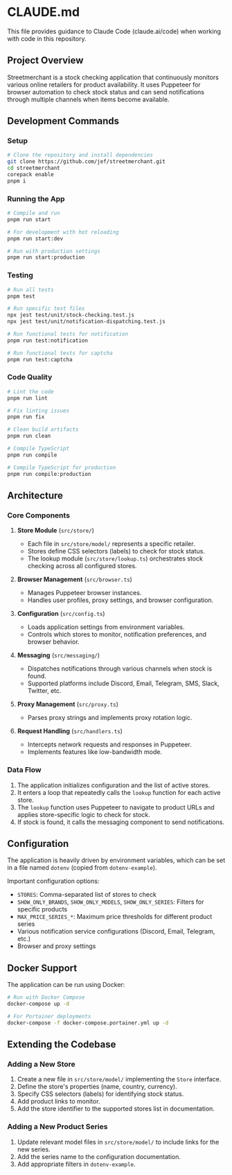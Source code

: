 # CLAUDE.md

This file provides guidance to Claude Code (claude.ai/code) when working with code in this repository.

## Project Overview

Streetmerchant is a stock checking application that continuously monitors various online retailers for product availability. It uses Puppeteer for browser automation to check stock status and can send notifications through multiple channels when items become available.

## Development Commands

### Setup
```bash
# Clone the repository and install dependencies
git clone https://github.com/jef/streetmerchant.git
cd streetmerchant
corepack enable
pnpm i
```

### Running the App
```bash
# Compile and run
pnpm run start

# For development with hot reloading
pnpm run start:dev

# Run with production settings
pnpm run start:production
```

### Testing
```bash
# Run all tests
pnpm test

# Run specific test files
npx jest test/unit/stock-checking.test.js
npx jest test/unit/notification-dispatching.test.js

# Run functional tests for notification
pnpm run test:notification

# Run functional tests for captcha
pnpm run test:captcha
```

### Code Quality
```bash
# Lint the code
pnpm run lint

# Fix linting issues
pnpm run fix

# Clean build artifacts
pnpm run clean

# Compile TypeScript
pnpm run compile

# Compile TypeScript for production
pnpm run compile:production
```

## Architecture

### Core Components

1. **Store Module** (`src/store/`)
   - Each file in `src/store/model/` represents a specific retailer.
   - Stores define CSS selectors (labels) to check for stock status.
   - The lookup module (`src/store/lookup.ts`) orchestrates stock checking across all configured stores.

2. **Browser Management** (`src/browser.ts`)
   - Manages Puppeteer browser instances.
   - Handles user profiles, proxy settings, and browser configuration.

3. **Configuration** (`src/config.ts`)
   - Loads application settings from environment variables.
   - Controls which stores to monitor, notification preferences, and browser behavior.

4. **Messaging** (`src/messaging/`)
   - Dispatches notifications through various channels when stock is found.
   - Supported platforms include Discord, Email, Telegram, SMS, Slack, Twitter, etc.

5. **Proxy Management** (`src/proxy.ts`)
   - Parses proxy strings and implements proxy rotation logic.

6. **Request Handling** (`src/handlers.ts`)
   - Intercepts network requests and responses in Puppeteer.
   - Implements features like low-bandwidth mode.

### Data Flow

1. The application initializes configuration and the list of active stores.
2. It enters a loop that repeatedly calls the `lookup` function for each active store.
3. The `lookup` function uses Puppeteer to navigate to product URLs and applies store-specific logic to check for stock.
4. If stock is found, it calls the messaging component to send notifications.

## Configuration

The application is heavily driven by environment variables, which can be set in a file named `dotenv` (copied from `dotenv-example`).

Important configuration options:
- `STORES`: Comma-separated list of stores to check
- `SHOW_ONLY_BRANDS`, `SHOW_ONLY_MODELS`, `SHOW_ONLY_SERIES`: Filters for specific products
- `MAX_PRICE_SERIES_*`: Maximum price thresholds for different product series
- Various notification service configurations (Discord, Email, Telegram, etc.)
- Browser and proxy settings

## Docker Support

The application can be run using Docker:

```bash
# Run with Docker Compose
docker-compose up -d

# For Portainer deployments
docker-compose -f docker-compose.portainer.yml up -d
```

## Extending the Codebase

### Adding a New Store

1. Create a new file in `src/store/model/` implementing the `Store` interface.
2. Define the store's properties (name, country, currency).
3. Specify CSS selectors (labels) for identifying stock status.
4. Add product links to monitor.
5. Add the store identifier to the supported stores list in documentation.

### Adding a New Product Series

1. Update relevant model files in `src/store/model/` to include links for the new series.
2. Add the series name to the configuration documentation.
3. Add appropriate filters in `dotenv-example`.